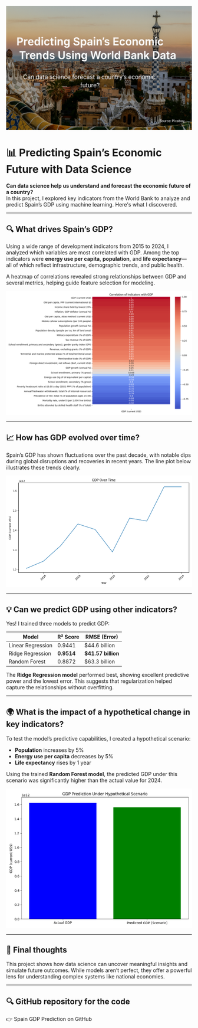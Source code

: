 
![Predicting Spain's Economic Trends Using World Bank Data](spain_economy_banner.jpg)

# 📊 Predicting Spain’s Economic Future with Data Science

**Can data science help us understand and forecast the economic future of a country?**  
In this project, I explored key indicators from the World Bank to analyze and predict Spain’s GDP using machine learning. Here's what I discovered.

---

## 🔍 What drives Spain’s GDP?

Using a wide range of development indicators from 2015 to 2024, I analyzed which variables are most correlated with GDP. Among the top indicators were **energy use per capita**, **population**, and **life expectancy**—all of which reflect infrastructure, demographic trends, and public health.

A heatmap of correlations revealed strong relationships between GDP and several metrics, helping guide feature selection for modeling.

![Correlation of Indicators with GDP](correlation_with_gdp.png)

---

## 📈 How has GDP evolved over time?

Spain’s GDP has shown fluctuations over the past decade, with notable dips during global disruptions and recoveries in recent years. The line plot below illustrates these trends clearly.

![GDP Over Time](gdp_over_time.png)

---

## 💡 Can we predict GDP using other indicators?

Yes! I trained three models to predict GDP:

| Model              | R² Score | RMSE (Error)       |
|--------------------|----------|--------------------|
| Linear Regression  | 0.9441   | \$44.6 billion     |
| Ridge Regression   | **0.9514** | **\$41.57 billion** |
| Random Forest      | 0.8872   | \$63.3 billion     |

The **Ridge Regression model** performed best, showing excellent predictive power and the lowest error. This suggests that regularization helped capture the relationships without overfitting.

---

## 🌍 What is the impact of a hypothetical change in key indicators?

To test the model’s predictive capabilities, I created a hypothetical scenario:

- **Population** increases by 5%
- **Energy use per capita** decreases by 5%
- **Life expectancy** rises by 1 year

Using the trained **Random Forest model**, the predicted GDP under this scenario was significantly higher than the actual value for 2024.

![GDP Prediction Under Hypothetical Scenario](gdp_prediction_scenario.png)

---

## 🧠 Final thoughts

This project shows how data science can uncover meaningful insights and simulate future outcomes. While models aren’t perfect, they offer a powerful lens for understanding complex systems like national economies.

---

## 🔍 GitHub repository for the code
👉 Spain GDP Prediction on GitHub
